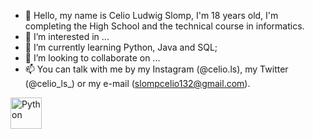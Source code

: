 - 👋 Hello, my name is Celio Ludwig Slomp, I'm 18 years old,
      I'm completing the High School and the technical course in 
      informatics.
- 👀 I’m interested in ...
- 🌱 I’m currently learning Python, Java and SQL;
- 💞️ I’m looking to collaborate on ...
- 📫 You can talk with me by my Instagram (@celio.ls), my Twitter (@celio_ls_)
      or my e-mail (slompcelio132@gmail.com).

[<img src='https://logospng.org/wp-content/uploads/python.png' alt='Python' height='50'>](https://www.python.org/)
      
<!---
CelioSlomp/CelioSlomp is a ✨ special ✨ repository because its `README.md` (this file) appears on your GitHub profile.
You can click the Preview link to take a look at your changes.
--->
